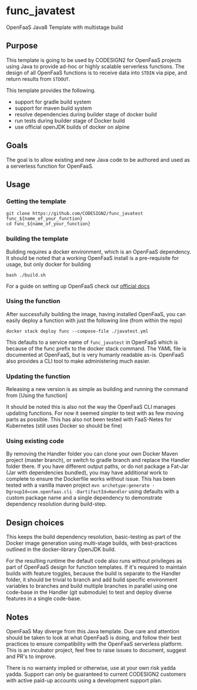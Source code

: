 # func_javatest

OpenFaaS Java8 Template with multistage build

## Purpose

This template is going to be used by CODESIGN2 for OpenFaaS projects using Java to provide ad-hoc or 
highly scalable serverless functions. The design of all OpenFaaS functions is to receive data into 
`STDIN` via pipe, and return results from `STDOUT`.

This template provides the following.

* support for gradle build system
* support for maven build system
* resolve dependencies during builder stage of docker build
* run tests during builder stage of Docker build
* use official openJDK builds of docker on alpine

## Goals

The goal is to allow existing and new Java code to be authored and used as a serverless function 
for OpenFaaS.

## Usage

### Getting the template

```
git clone https://github.com/CODESIGN2/func_javatest func_${name_of_your_function}
cd func_${name_of_your_function}
```

### building the template

Building requires a docker environment, which is an OpenFaaS dependency. It should be noted that 
a working OpenFaaS install is a pre-requisite for usage, but only docker for building

```
bash ./build.sh
```

For a guide on setting up OpenFaaS check out [official docs](https://github.com/openfaas/faas/tree/master/docs)

### Using the function

After successfully building the image, having installed OpenFaaS, you can easily deploy a 
function with just the following line (from within the repo)

```
docker stack deploy func --compose-file ./javatest.yml 
```

This defaults to a service name of `func_javatest` in OpenFaaS which is because of the func 
prefix to the docker stack command. The YAML file is documented at OpenFaaS, but is very humanly 
readable as-is. OpenFaaS also provides a CLI tool to make administering much easier.

### Updating the function

Releasing a new version is as simple as building and running the command from [Using the function]

It should be noted this is also not the way the OpenFaaS CLI manages updating functions. 
For now it seemed simpler to test with as few moving parts as possible. This has also not 
been tested with FaaS-Netes for Kubernetes (still uses Docker so should be fine)

### Using existing code

By removing the Handler folder you can clone your own Docker Maven project (master branch), 
or switch to gradle branch and replace the Handler folder there. If you have different output 
paths, or do not package a Fat-Jar (Jar with dependencies bundled), you may have additional 
work to complete to ensure the Dockerfile works without issue. This has been tested with a 
vanilla maven project `mvn archetype:generate -DgroupId=com.openfaas.cli -DartifactId=Handler` 
using defaults with a custom package name and a single dependency to demonstrate dependency 
resolution during build-step.

## Design choices

This keeps the build dependency resolution, basic-testing as part of the Docker image 
generation using multi-stage builds, with best-practices outlined in the docker-library 
OpenJDK build.

For the resulting runtime the default code also runs without privileges as part of OpenFaaS 
design for function templates. If it's required to maintain builds with feature toggles, 
because the build is separate to the Handler folder, it should be trivial to branch and add 
build specific environment variables to branches and build multiple branches in parallel 
using one code-base in the Handler (git submodule) to test and deploy diverse features in 
a single code-base.

## Notes

OpenFaaS May diverge from this Java template. Due care and attention should be taken to look 
at what OpenFaaS is doing, and follow their best practices to ensure compatibility with the 
OpenFaaS serverless platform. This is an incubator project, feel free to raise issues to 
document, suggest and PR's to improve. 

There is no warranty implied or otherwise, use at your own risk yadda yadda. Support can 
only be guaranteed to current CODESIGN2 customers with active paid-up accounts using a 
development support plan.
